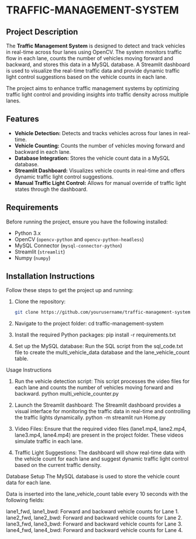 # TRAFFIC-MANAGEMENT-SYSTEM


## Project Description

The **Traffic Management System** is designed to detect and track vehicles in real-time across four lanes using OpenCV. The system monitors traffic flow in each lane, counts the number of vehicles moving forward and backward, and stores this data in a MySQL database. A Streamlit dashboard is used to visualize the real-time traffic data and provide dynamic traffic light control suggestions based on the vehicle counts in each lane.

The project aims to enhance traffic management systems by optimizing traffic light control and providing insights into traffic density across multiple lanes.

## Features

- **Vehicle Detection:** Detects and tracks vehicles across four lanes in real-time.
- **Vehicle Counting:** Counts the number of vehicles moving forward and backward in each lane.
- **Database Integration:** Stores the vehicle count data in a MySQL database.
- **Streamlit Dashboard:** Visualizes vehicle counts in real-time and offers dynamic traffic light control suggestions.
- **Manual Traffic Light Control:** Allows for manual override of traffic light states through the dashboard.

## Requirements

Before running the project, ensure you have the following installed:

- Python 3.x
- OpenCV (`opencv-python` and `opencv-python-headless`)
- MySQL Connector (`mysql-connector-python`)
- Streamlit (`streamlit`)
- Numpy (`numpy`)

## Installation Instructions

Follow these steps to get the project up and running:

1. Clone the repository:
   ```bash
   git clone https://github.com/yourusername/traffic-management-system.git

2. Navigate to the project folder:
cd traffic-management-system

3. Install the required Python packages:
pip install -r requirements.txt

4. Set up the MySQL database:
Run the SQL script from the sql_code.txt file to create the multi_vehicle_data database and the lane_vehicle_count table.

Usage Instructions
1. Run the vehicle detection script:
This script processes the video files for each lane and counts the number of vehicles moving forward and backward.
python multi_vehicle_counter.py

2. Launch the Streamlit dashboard:
The Streamlit dashboard provides a visual interface for monitoring the traffic data in real-time and controlling the traffic lights dynamically.
python -m streamlit run Home.py

3. Video Files:
Ensure that the required video files (lane1.mp4, lane2.mp4, lane3.mp4, lane4.mp4) are present in the project folder. These videos simulate traffic in each lane.

4. Traffic Light Suggestions:
The dashboard will show real-time data with the vehicle count for each lane and suggest dynamic traffic light control based on the current traffic density.

Database Setup
The MySQL database is used to store the vehicle count data for each lane.

Data is inserted into the lane_vehicle_count table every 10 seconds with the following fields:

lane1_fwd, lane1_bwd: Forward and backward vehicle counts for Lane 1.
lane2_fwd, lane2_bwd: Forward and backward vehicle counts for Lane 2.
lane3_fwd, lane3_bwd: Forward and backward vehicle counts for Lane 3.
lane4_fwd, lane4_bwd: Forward and backward vehicle counts for Lane 4.



